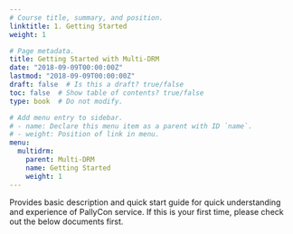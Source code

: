 ```yaml
---
# Course title, summary, and position.
linktitle: 1. Getting Started
weight: 1

# Page metadata.
title: Getting Started with Multi-DRM
date: "2018-09-09T00:00:00Z"
lastmod: "2018-09-09T00:00:00Z"
draft: false  # Is this a draft? true/false
toc: false  # Show table of contents? true/false
type: book  # Do not modify.

# Add menu entry to sidebar.
# - name: Declare this menu item as a parent with ID `name`.
# - weight: Position of link in menu.
menu:
  multidrm:
    parent: Multi-DRM
    name: Getting Started
    weight: 1
---
```


Provides basic description and quick start guide for quick understanding and experience of PallyCon service. If this is your first time, please check out the below documents first.

